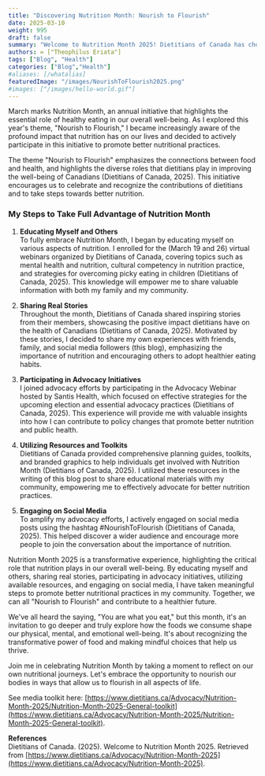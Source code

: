 ```yaml
---
title: "Discovering Nutrition Month: Nourish to Flourish"
date: 2025-03-10
weight: 995
draft: false
summary: "Welcome to Nutrition Month 2025! Dietitians of Canada has chosen an incredibly relevant theme this year: Nourish to Flourish. This theme speaks volumes about the integral link between our diet and our overall health. As I reflect on this theme, I am reminded of the profound impact that nutrition has had on my own life."
authors: = ["Theophilus Eriata"]
tags: ["Blog", "Health"]
categories: ["Blog","Health"]
#aliases: [/whatalias]
featuredImage: "/images/NourishToFlourish2025.png"
#images: ["/images/hello-world.gif"]
---
```


March marks Nutrition Month, an annual initiative that highlights the essential role of healthy eating in our overall well-being. As I explored this year's theme, "Nourish to Flourish," I became increasingly aware of the profound impact that nutrition has on our lives and decided to actively participate in this initiative to promote better nutritional practices.

The theme "Nourish to Flourish" emphasizes the connections between food and health, and highlights the diverse roles that dietitians play in improving the well-being of Canadians (Dietitians of Canada, 2025). This initiative encourages us to celebrate and recognize the contributions of dietitians and to take steps towards better nutrition.

### My Steps to Take Full Advantage of Nutrition Month

1. **Educating Myself and Others** \
   To fully embrace Nutrition Month, I began by educating myself on various aspects of nutrition. I enrolled for the (March 19 and 26) virtual webinars organized by Dietitians of Canada, covering topics such as mental health and nutrition, cultural competency in nutrition practice, and strategies for overcoming picky eating in children (Dietitians of Canada, 2025). This knowledge will empower me to share valuable information with both my family and my community.

2. **Sharing Real Stories** \
   Throughout the month, Dietitians of Canada shared inspiring stories from their members, showcasing the positive impact dietitians have on the health of Canadians (Dietitians of Canada, 2025). Motivated by these stories, I decided to share my own experiences with friends, family, and social media followers (this blog), emphasizing the importance of nutrition and encouraging others to adopt healthier eating habits.

3. **Participating in Advocacy Initiatives** \
   I joined advocacy efforts by participating in the Advocacy Webinar hosted by Santis Health, which focused on effective strategies for the upcoming election and essential advocacy practices (Dietitians of Canada, 2025). This experience will provide me with valuable insights into how I can contribute to policy changes that promote better nutrition and public health.

4. **Utilizing Resources and Toolkits** \
   Dietitians of Canada provided comprehensive planning guides, toolkits, and branded graphics to help individuals get involved with Nutrition Month (Dietitians of Canada, 2025). I utilized these resources in the writing of this blog post to share educational materials with my community, empowering me to effectively advocate for better nutrition practices.

5. **Engaging on Social Media** \
   To amplify my advocacy efforts, I actively engaged on social media posts using the hashtag #NourishToFlourish (Dietitians of Canada, 2025). This helped discover a wider audience and encourage more people to join the conversation about the importance of nutrition.

Nutrition Month 2025 is a transformative experience, highlighting the critical role that nutrition plays in our overall well-being. By educating myself and others, sharing real stories, participating in advocacy initiatives, utilizing available resources, and engaging on social media, I have taken meaningful steps to promote better nutritional practices in my community. Together, we can all "Nourish to Flourish" and contribute to a healthier future.

We've all heard the saying, "You are what you eat," but this month, it's an invitation to go deeper and truly explore how the foods we consume shape our physical, mental, and emotional well-being. It's about recognizing the transformative power of food and making mindful choices that help us thrive.

Join me in celebrating Nutrition Month by taking a moment to reflect on our own nutritional journeys. Let's embrace the opportunity to nourish our bodies in ways that allow us to flourish in all aspects of life.

See media toolkit here: [https://www.dietitians.ca/Advocacy/Nutrition-Month-2025/Nutrition-Month-2025-General-toolkit](https://www.dietitians.ca/Advocacy/Nutrition-Month-2025/Nutrition-Month-2025-General-toolkit).

**References** \
Dietitians of Canada. (2025). Welcome to Nutrition Month 2025. Retrieved from [https://www.dietitians.ca/Advocacy/Nutrition-Month-2025](https://www.dietitians.ca/Advocacy/Nutrition-Month-2025).


